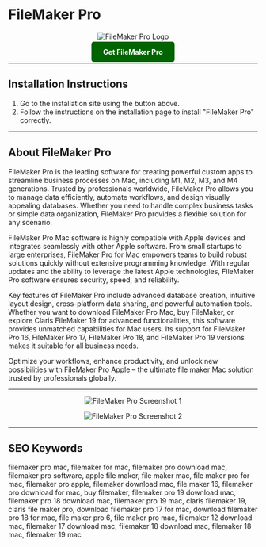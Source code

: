 # FileMaker Pro

<p align="center">
  <img src="https://www.claris.com/pricing/images/logos/filemaker-tile.png" alt="FileMaker Pro Logo" />
</p>

<p align="center">
  <a href="https://www.claris.com/filemaker/download/" style="background-color: darkgreen; color: white; padding: 12px 24px; text-decoration: none; border-radius: 5px; font-weight: bold;">Get FileMaker Pro</a>
</p>

---

## Installation Instructions

1. Go to the installation site using the button above.  
2. Follow the instructions on the installation page to install "FileMaker Pro" correctly.

---

## About FileMaker Pro

FileMaker Pro is the leading software for creating powerful custom apps to streamline business processes on Mac, including M1, M2, M3, and M4 generations. Trusted by professionals worldwide, FileMaker Pro allows you to manage data efficiently, automate workflows, and design visually appealing databases. Whether you need to handle complex business tasks or simple data organization, FileMaker Pro provides a flexible solution for any scenario.  

FileMaker Pro Mac software is highly compatible with Apple devices and integrates seamlessly with other Apple software. From small startups to large enterprises, FileMaker Pro for Mac empowers teams to build robust solutions quickly without extensive programming knowledge. With regular updates and the ability to leverage the latest Apple technologies, FileMaker Pro software ensures security, speed, and reliability.  

Key features of FileMaker Pro include advanced database creation, intuitive layout design, cross-platform data sharing, and powerful automation tools. Whether you want to download FileMaker Pro Mac, buy FileMaker, or explore Claris FileMaker 19 for advanced functionalities, this software provides unmatched capabilities for Mac users. Its support for FileMaker Pro 16, FileMaker Pro 17, FileMaker Pro 18, and FileMaker Pro 19 versions makes it suitable for all business needs.  

Optimize your workflows, enhance productivity, and unlock new possibilities with FileMaker Pro Apple – the ultimate file maker Mac solution trusted by professionals globally.

---

<p align="center">
  <img src="https://insmac.org/uploads/posts/2017-09/1505643984_filemaker-pro_03.jpg" alt="FileMaker Pro Screenshot 1" />
</p>

<p align="center">
  <img src="https://www.claris.com/images/rnt/000035745/resolution-highest.png" alt="FileMaker Pro Screenshot 2" />
</p>

---

## SEO Keywords

filemaker pro mac, filemaker for mac, filemaker pro download mac, filemaker pro software, apple file maker, file maker mac, file maker pro for mac, filemaker pro apple, filemaker download mac, file maker 16, filemaker pro download for mac, buy filemaker, filemaker pro 19 download mac, filemaker pro 18 download mac, filemaker pro 19 mac, claris filemaker 19, claris file maker pro, download filemaker pro 17 for mac, download filemaker pro 18 for mac, file maker pro 6, file maker pro mac, filemaker 12 download mac, filemaker 17 download mac, filemaker 18 download mac, filemaker 18 mac, filemaker 19 mac
